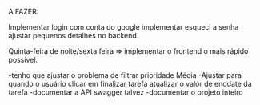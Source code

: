 A FAZER:

Implementar login com conta do google
implementar esqueci a senha
ajustar pequenos detalhes no backend.




Quinta-feira de noite/sexta feira => implementar o frontend o mais rápido possivel.

-tenho que ajustar o problema de filtrar prioridade Média
-Ajustar para quando o usuário clicar em finalizar tarefa atualizar o valor de enddate da tarefa
-documentar a API swagger talvez
-documentar o projeto inteiro